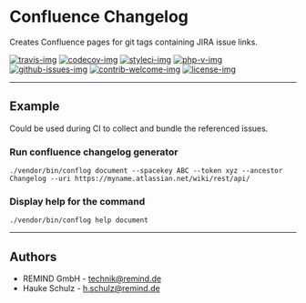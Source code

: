 # Confluence Changelog

Creates Confluence pages for git tags containing JIRA issue links.

[travis-img]: https://img.shields.io/travis/remindgmbh/confluence-changelog.svg?style=flat-square
[codecov-img]: https://img.shields.io/codecov/c/github/remindgmbh/confluence-changelog.svg?style=flat-square
[php-v-img]: https://img.shields.io/packagist/php-v/remindgmbh/confluence-changelog?style=flat-square
[github-issues-img]: https://img.shields.io/github/issues/remindgmbh/confluence-changelog.svg?style=flat-square
[contrib-welcome-img]: https://img.shields.io/badge/contributions-welcome-blue.svg?style=flat-square
[license-img]: https://img.shields.io/github/license/remindgmbh/confluence-changelog.svg?style=flat-square
[styleci-img]: https://styleci.io/repos/306676364/shield

[![travis-img]](https://travis-ci.com/github/remindgmbh/confluence-changelog)
[![codecov-img]](https://codecov.io/gh/remindgmbh/confluence-changelog)
[![styleci-img]](https://github.styleci.io/repos/306676364)
[![php-v-img]](https://packagist.org/packages/remindgmbh/confluence-changelog)
[![github-issues-img]](https://github.com/remindgmbh/confluence-changelog/issues)
[![contrib-welcome-img]](https://github.com/remindgmbh/confluence-changelog/blob/master/CONTRIBUTING.md)
[![license-img]](https://github.com/remindgmbh/confluence-changelog/blob/master/LICENSE)

--------------------------------------------------------------------------------

## Example

Could be used during CI to collect and bundle the referenced issues.

### Run confluence changelog generator

```shell
./vendor/bin/conflog document --spacekey ABC --token xyz --ancestor Changelog --uri https://myname.atlassian.net/wiki/rest/api/
```

### Display help for the command

```shell
./vendor/bin/conflog help document
```

--------------------------------------------------------------------------------

## Authors
- REMIND GmbH - <technik@remind.de>
- Hauke Schulz - <h.schulz@remind.de>
